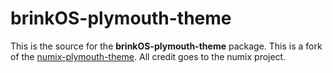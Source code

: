 # brinkOS-plymouth-theme

This is the source for the **brinkOS-plymouth-theme** package. This is a fork of
the [numix-plymouth-theme][numix-plymouth]. All credit goes to the numix project.


[numix-plymouth]: https://github.com/numixproject/numix-plymouth-theme

